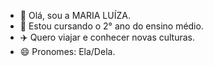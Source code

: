 - 👋 Olá, sou a MARIA LUÍZA.
- 👀 Estou cursando o 2° ano do ensino médio.
- ✈️ Quero viajar e conhecer novas culturas.
- 😄 Pronomes: Ela/Dela.
